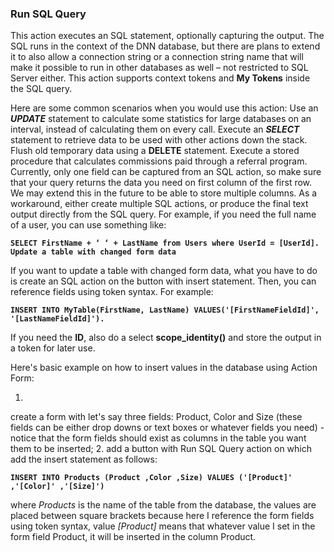 ### Run SQL Query

This action executes an SQL statement, optionally capturing the output. The SQL runs in the context of the DNN database, but there are plans to extend it to also allow a connection string or a connection string name that will make it possible to run in other databases as well – not restricted to SQL Server either. This action supports context tokens and **My Tokens** inside the SQL query.
  
Here are some common scenarios when you would use this action:
Use an ***UPDATE*** statement to calculate some statistics for large databases on an interval, instead of calculating them on every call. 
Execute an ***SELECT*** statement to retrieve data to be used with other actions down the stack. 
Flush old temporary data using a **DELETE** statement. 
Execute a stored procedure that calculates commissions paid through a referral program. 
Currently, only one field can be captured from an SQL action, so make sure that your query returns the data you need on first column of the first row. We may extend this in the future to be able to store multiple columns. As a workaround, either create multiple SQL actions, or produce the final text output directly from the SQL query. For example, if you need the full name of a user, you can use something like:

**```SELECT FirstName + ‘ ‘ + LastName from Users where UserId = [UserId].
Update a table with changed form data```**

If you want to update a table with changed form data, what you have to do is create an SQL action on the button with insert statement. Then, you can reference fields using token syntax. For example:

**```INSERT INTO MyTable(FirstName, LastName) VALUES('[FirstNameFieldId]',
'[LastNameFieldId]').```**

If you need the **ID**, also do a select **scope_identity()** and store the output in a token for later use.

Here's basic example on how to insert values in the database using Action Form:

1. 
create a form with let's say three fields: Product, Color and Size (these fields can be either drop downs or text boxes or whatever fields you need) - notice that the form fields should exist as columns in the table you want them to be inserted; 
2. add a button with Run SQL Query action on which add the insert statement as follows: 

**```INSERT INTO Products
           (Product
           ,Color
           ,Size)
     VALUES
           ('[Product]'
           ,'[Color]'
           ,'[Size]')```**

where *Products* is the name of the table from the database, the values are placed between square brackets because here I reference the form fields using token syntax, value *[Product]* means that whatever value I set in the form field Product, it will be inserted in the column Product.